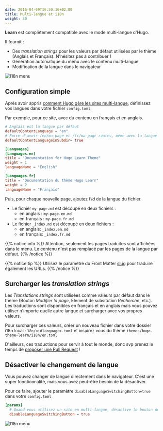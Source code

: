 ```yaml
---
date: 2016-04-09T16:50:16+02:00
title: Multi-langue et i18n
weight: 30
---
```


**Learn** est complètement compatible avec le mode multi-langue d'Hugo.

Il fournit :

- Des _translation strings_ pour les valeurs par défaut utilisées par le thème (Anglais et Français). N'hésitez pas à contribuer !
- Génération automatique du menu avec le contenu multi-langue
- Modification de la langue dans le navigateur

![I18n menu](/en/cont/i18nhttps://ngxquang.github.io/aws-ws1/images/i18n-menu.gif)

## Configuration simple

Après avoir appris [comment Hugo gère les sites multi-langue](https://gohugo.io/content-management/multilingual), définissez vos langues dans votre fichier `config.toml`.

Par exemple, pour ce site, avec du contenu en français et en anglais.

```toml
# Anglais est la langue par défaut
defaultContentLanguage = "en"
# Force d'avoir /en/ma-page et /fr/ma-page routes, même avec la langue par défaut.
defaultContentLanguageInSubdir= true

[Languages]
[Languages.en]
title = "Documentation for Hugo Learn Theme"
weight = 1
languageName = "English"

[Languages.fr]
title = "Documentation du thème Hugo Learn"
weight = 2
languageName = "Français"
```

Puis, pour chaque nouvelle page, ajoutez _l'id_ de la langue du fichier.

- Le fichier `my-page.md` est découpé en deux fichiers :
  - en anglais : `my-page.en.md`
  - en français : `my-page.fr.md`
- Le fichier `_index.md` est découpé en deux fichiers :
  - en anglais: `_index.en.md`
  - en français: `_index.fr.md`

{{% notice info %}}
Attention, seulement les pages traduites sont affichées dans le menu. Le contenu n'est pas remplacé par les pages de la langue par défaut.
{{% /notice %}}

{{% notice tip %}}
Utilisez le paramètre du Front Matter [slug](https://gohugo.io/content-management/multilingual/#translate-your-content) pour traduire également les URLs.
{{% /notice %}}

## Surcharger les _translation strings_

Les _Translations strings_ sont utilisées comme valeurs par défaut dans le thème (Bouton _Modifier la page_, Element de subsitution _Recherche_, etc.). Les traductions sont disponibles en français et en anglais mais vous pouvez utiliser n'importe quelle autre langue et surcharger avec vos propres valeurs.

Pour surcharger ces valeurs, créer un nouveau fichier dans votre dossier i18n local `i18n/<idlanguage>.toml` et inspirez vous du thème `themes/hugo-theme-learn/i18n/en.toml`

D'ailleurs, ces traductions pour servir à tout le monde, donc svp prenez le temps de [proposer une Pull Request](https://github.com/matcornic/hugo-theme-learn/pulls) !

## Désactiver le changement de langue

Vous pouvez changer de langue directement dans le navigateur. C'est une super fonctionnalité, mais vous avez peut-être besoin de la désactiver.

Pour ce faire, ajouter le paramètre `disableLanguageSwitchingButton=true` dans votre `config.toml`

```toml
[params]
  # Quand vous utilisez un site en multi-langue, désactive le bouton de changment de langue.
  disableLanguageSwitchingButton = true
```

![I18n menu](/en/cont/i18nhttps://ngxquang.github.io/aws-ws1/images/i18n-menu.gif)
